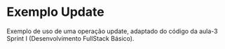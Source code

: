 # Exemplo Update

Exemplo de uso de uma operação update, adaptado do código da aula-3 Sprint I (Desenvolvimento FullStack Básico).
